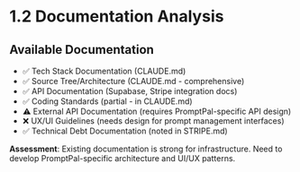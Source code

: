 # 1.2 Documentation Analysis

## Available Documentation
- ✅ Tech Stack Documentation (CLAUDE.md)
- ✅ Source Tree/Architecture (CLAUDE.md - comprehensive)
- ✅ API Documentation (Supabase, Stripe integration docs)
- ✅ Coding Standards (partial - in CLAUDE.md)
- ⚠️ External API Documentation (requires PromptPal-specific API design)
- ❌ UX/UI Guidelines (needs design for prompt management interfaces)
- ✅ Technical Debt Documentation (noted in STRIPE.md)

**Assessment**: Existing documentation is strong for infrastructure. Need to develop PromptPal-specific architecture and UI/UX patterns.
